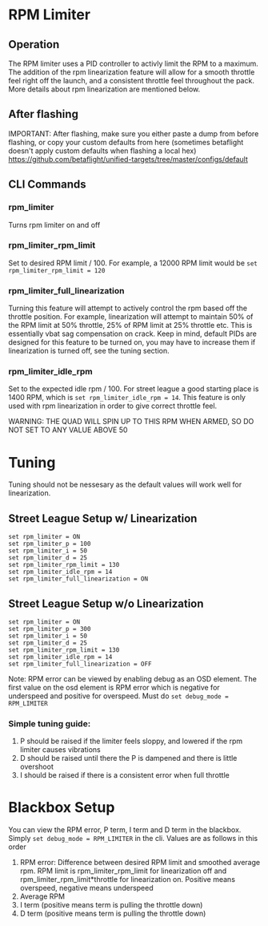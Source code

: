 # RPM Limiter
## Operation
The RPM limiter uses a PID controller to activly limit the RPM to a maximum. The addition of the rpm linearization feature will allow for a smooth throttle feel right off the launch, and a consistent throttle feel throughout the pack. More details about rpm linearization are mentioned below.
## After flashing
IMPORTANT: After flashing, make sure you either paste a dump from before flashing, or copy your custom defaults from here (sometimes betaflight doesn't apply custom defaults when flashing a local hex) https://github.com/betaflight/unified-targets/tree/master/configs/default
## CLI Commands
### rpm_limiter
Turns rpm limiter on and off 
### rpm_limiter_rpm_limit
Set to desired RPM limit / 100. For example, a 12000 RPM limit would be `set rpm_limiter_rpm_limit = 120`
### rpm_limiter_full_linearization
Turning this feature will attempt to actively control the rpm based off the throttle position. For example, linearization will attempt to maintain 50% of the RPM limit at 50% throttle, 25% of RPM limit at 25% throttle etc. This is essentially vbat sag compensation on crack. Keep in mind, default PIDs are designed for this feature to be turned on, you may have to increase them if linearization is turned off, see the tuning section.
### rpm_limiter_idle_rpm
Set to the expected idle rpm / 100. For street league a good starting place is 1400 RPM, which is `set rpm_limiter_idle_rpm = 14`. This feature is only used with rpm linearization in order to give correct throttle feel. 

WARNING: THE QUAD WILL SPIN UP TO THIS RPM WHEN ARMED, SO DO NOT SET TO ANY VALUE ABOVE 50

# Tuning
Tuning should not be nessesary as the default values will work well for linearization.
## Street League Setup w/ Linearization
```
set rpm_limiter = ON
set rpm_limiter_p = 100
set rpm_limiter_i = 50
set rpm_limiter_d = 25
set rpm_limiter_rpm_limit = 130
set rpm_limiter_idle_rpm = 14
set rpm_limiter_full_linearization = ON
```
## Street League Setup w/o Linearization
```
set rpm_limiter = ON
set rpm_limiter_p = 300
set rpm_limiter_i = 50
set rpm_limiter_d = 25
set rpm_limiter_rpm_limit = 130
set rpm_limiter_idle_rpm = 14
set rpm_limiter_full_linearization = OFF
```
Note: RPM error can be viewed by enabling debug as an OSD element. The first value on the osd element is RPM error which is negative for underspeed and positive for overspeed. Must do `set debug_mode = RPM_LIMITER`

### Simple tuning guide:
1. P should be raised if the limiter feels sloppy, and lowered if the rpm limiter causes vibrations
2. D should be raised until there the P is dampened and there is little overshoot
3. I should be raised if there is a consistent error when full throttle

# Blackbox Setup
You can view the RPM error, P term, I term and D term in the blackbox. Simply `set debug_mode = RPM_LIMITER` in the cli. Values are as follows in this order
1. RPM error: Difference between desired RPM limit and smoothed average rpm. RPM limit is rpm_limiter_rpm_limit for linearization off and rpm_limiter_rpm_limit*throttle for linearization on. Positive means overspeed, negative means underspeed
2. Average RPM
3. I term (positive means term is pulling the throttle down)
4. D term (positive means term is pulling the throttle down)